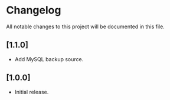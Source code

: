 # Changelog

All notable changes to this project will be documented in this file.

## [1.1.0]

- Add MySQL backup source.

## [1.0.0]

- Initial release.
